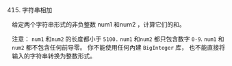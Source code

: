 415. 字符串相加

给定两个字符串形式的非负整数 num1 和num2 ，计算它们的和。

注意：
`num1` 和`num2` 的长度都小于 `5100.`
`num1` 和`num2` 都只包含数字 `0-9`.
`num1` 和`num2` 都不包含任何前导零。
你不能使用任何內建 `BigInteger` 库， 也不能直接将输入的字符串转换为整数形式。